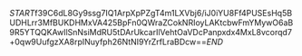 $START$f39C6dL8Gy9ssg7IQ1ArpXpPZgT4m1LXVbj6/iJ0iYU8Ff4PUSEsHq5BUDHLrr3MfBUKDHMxVA425BpFn0QWraZCokNRIoyLAKtcbwFmYMywO6aB9R5YTQQKAwIlSnNsiMdRU5tDArUkcarIlVehtOaVDcPanpxdx4MxL8vcorqd7+0qw9UufgzXA8rpINuyfph26NtNI9YrZrfLraBDcw==$END$